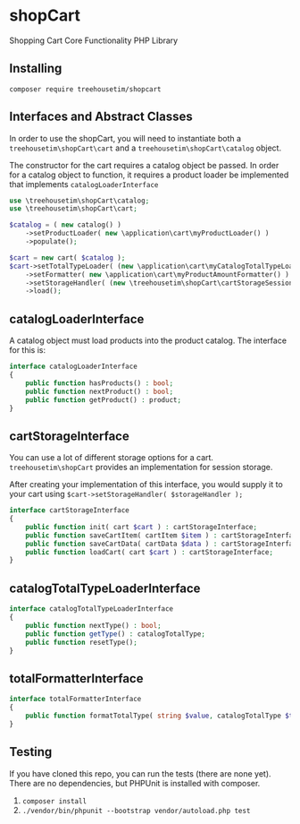 # shopCart
Shopping Cart Core Functionality PHP Library


## Installing

`composer require treehousetim/shopcart`

## Interfaces and Abstract Classes

In order to use the shopCart, you will need to instantiate both a `treehousetim\shopCart\cart` and a `treehousetim\shopCart\catalog` object.

The constructor for the cart requires a catalog object be passed.
In order for a catalog object to function, it requires a product loader be implemented that implements `catalogLoaderInterface`


```php
use \treehousetim\shopCart\catalog;
use \treehousetim\shopCart\cart;

$catalog = ( new catalog() )
	->setProductLoader( new \application\cart\myProductLoader() )
	->populate();

$cart = new cart( $catalog );
$cart->setTotalTypeLoader( (new \application\cart\myCatalogTotalTypeLoader()))
	->setFormatter( new \application\cart\myProductAmountFormatter() )
	->setStorageHandler( (new \treehousetim\shopCart\cartStorageSession() ) )
	->load();

```

## catalogLoaderInterface
A catalog object must load products into the product catalog.  The interface for this is:

```php
interface catalogLoaderInterface
{
	public function hasProducts() : bool;
	public function nextProduct() : bool;
	public function getProduct() : product;
}
```

## cartStorageInterface

You can use a lot of different storage options for a cart.  `treehousetim\shopCart` provides an implementation for session storage.

After creating your implementation of this interface, you would supply it to your cart using `$cart->setStorageHandler( $storageHandler );`

```php
interface cartStorageInterface
{
	public function init( cart $cart ) : cartStorageInterface;
	public function saveCartItem( cartItem $item ) : cartStorageInterface;
	public function saveCartData( cartData $data ) : cartStorageInterface;
	public function loadCart( cart $cart ) : cartStorageInterface;
}
```

## catalogTotalTypeLoaderInterface

```php
interface catalogTotalTypeLoaderInterface
{
	public function nextType() : bool;
	public function getType() : catalogTotalType;
	public function resetType();
}
```

## totalFormatterInterface

```php
interface totalFormatterInterface
{
	public function formatTotalType( string $value, catalogTotalType $type );
}
```


## Testing
If you have cloned this repo, you can run the tests (there are none yet).
There are no dependencies, but PHPUnit is installed with composer.

1. `composer install`
2. `./vendor/bin/phpunit --bootstrap vendor/autoload.php test`
